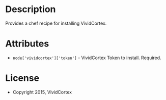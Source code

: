 Description
===========

Provides a chef recipe for installing VividCortex.

Attributes
==========

* `node['vividcortex']['token']` - VividCortex Token to install. Required.

License
=======

- Copyright 2015, VividCortex
